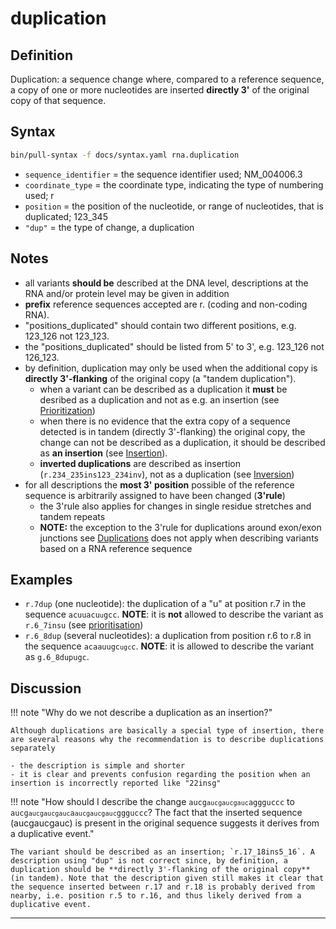 # duplication

## Definition

Duplication: a sequence change where, compared to a reference sequence, a copy of one or more nucleotides are inserted **directly 3'** of the original copy of that sequence.

## Syntax

```sh exec="true"
bin/pull-syntax -f docs/syntax.yaml rna.duplication
```

- <code>sequence_identifier</code> = the sequence identifier used; NM_004006.3
- <code>coordinate_type</code> = the coordinate type, indicating the type of numbering used; r
- <code>position</code> = the position of the nucleotide, or range of nucleotides, that is duplicated; 123_345
- <code>"dup"</code> = the type of change, a duplication

## Notes

- all variants **should be** described at the DNA level, descriptions at the RNA and/or protein level may be given in addition
- **prefix** reference sequences accepted are r. (coding and non-coding RNA).
- "positions_duplicated" should contain two different positions, e.g. 123_126 not 123_123.
- the "positions_duplicated" should be listed from 5' to 3', e.g. 123_126 not 126_123.
- by definition, duplication may only be used when the additional copy is **directly 3'-flanking** of the original copy (a "tandem duplication").
  - when a variant can be described as a duplication it **must** be desribed as a duplication and not as e.g. an insertion (see [Prioritization](../general.md))
  - when there is no evidence that the extra copy of a sequence detected is in tandem (directly 3'-flanking) the original copy, the change can not be described as a duplication, it should be described as **an insertion** (see [Insertion](insertion.md)).
  - **inverted duplications** are described as insertion (`r.234_235ins123_234inv`), not as a duplication (see [Inversion](inversion.md))
- for all descriptions the **most 3' position** possible of the reference sequence is arbitrarily assigned to have been changed (**3'rule**)
  - the 3'rule also applies for changes in single residue stretches and tandem repeats
  - **NOTE:** the exception to the 3'rule for duplications around exon/exon junctions see [Duplications](../DNA/duplication.md) does not apply when describing variants based on a RNA reference sequence

## Examples

- `r.7dup` (one nucleotide): the duplication of a "u" at position r.7 in the sequence <code>acuuacu<code class="ins">u</code>gcc</code>. **NOTE**: it is **not** allowed to describe the variant as <code class="invalid">r.6_7insu</code> (see [prioritisation](../general.md))
- `r.6_8dup` (several nucleotides): a duplication from position r.6 to r.8 in the sequence <code>acaauugc<code class="ins">ugc</code>c</code>. **NOTE**: it is allowed to describe the variant as <code class="invalid">g.6_8dupugc</code>.

## Discussion

!!! note "Why do we not describe a duplication as an insertion?"

    Although duplications are basically a special type of insertion, there are several reasons why the recommendation is to describe duplications separately

    - the description is simple and shorter
    - it is clear and prevents confusion regarding the position when an insertion is incorrectly reported like "22insg"

!!! note "How should I describe the change <code>aucg<code class="spot1">aucgaucgauc</code>aggguccc</code> to <code>aucg<code class="spot1">aucgaucgauc</code>a<code class="ins">aucgaucgauc</code>ggguccc</code>? The fact that the inserted sequence (aucgaucgauc) is present in the original sequence suggests it derives from a duplicative event."

    The variant should be described as an insertion; `r.17_18ins5_16`. A description using "dup" is not correct since, by definition, a duplication should be **directly 3'-flanking of the original copy** (in tandem). Note that the description given still makes it clear that the sequence inserted between r.17 and r.18 is probably derived from nearby, i.e. position r.5 to r.16, and thus likely derived from a duplicative event.

---
